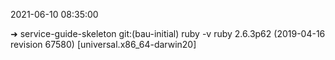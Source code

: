 
2021-06-10 08:35:00

 ➜  service-guide-skeleton git:(bau-initial) ruby -v
ruby 2.6.3p62 (2019-04-16 revision 67580) [universal.x86_64-darwin20]

